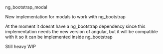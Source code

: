 ng_bootstrap_modal

New implementation for modals to work with ng_bootstrap

At the moment it doesnt have a ng_bootstrap dependency since this implementation needs the new version of angular, but it will be compatible with it so it can be implemented inside ng_bootstrap

Still heavy WIP
